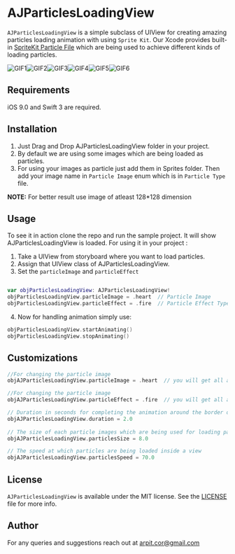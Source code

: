 # AJParticlesLoadingView

`AJParticlesLoadingView` is a simple subclass of UIView for creating amazing particles loading animation with using `Sprite Kit`. Our Xcode provides built-in [SpriteKit Particle File](http://help.apple.com/xcode/mac/current/#/dev9eed16018) which are being used to achieve different kinds of loading particles.  


![GIF1](https://media.giphy.com/media/QYkCuYIGBcV6TpJF36/source.gif)![GIF2](https://media.giphy.com/media/j0Y9IyPk89OvWyuZ9Y/source.gif)![GIF3](https://media.giphy.com/media/dAoeXL1kdFA4bD5xb2/source.gif)![GIF4](https://media.giphy.com/media/UqLtw3jIoBPpnd12rQ/source.gif)![GIF5](https://media.giphy.com/media/UWgshu2rvsgg30cnon/source.gif)![GIF6](https://media.giphy.com/media/WsF7Pi5rfc3mvEChUL/source.gif)

## Requirements
iOS 9.0 and Swift 3 are required. 

## Installation
1. Just Drag and Drop AJParticlesLoadingView folder in your project.
2. By default we are using some images which are being loaded as particles.
3. For using your images as particle just add them in Sprites folder. Then add your image name in `Particle Image` enum which is in `Particle Type` file.

**NOTE:** For better result use image of atleast 128*128 dimension

## Usage
To see it in action clone the repo and run the sample project. It will show AJParticlesLoadingView is loaded.
For using it in your project :
1. Take a UIView from storyboard where you want to load particles.
2. Assign that UIView class of AJParticlesLoadingView.
3. Set the `particleImage` and `particleEffect`

```swift

var objParticlesLoadingView: AJParticlesLoadingView!  
objParticlesLoadingView.particleImage = .heart  // Particle Image
objParticlesLoadingView.particleEffect = .fire  // Particle Effect Type
```
4. Now for handling animation simply use:
```swift
objParticlesLoadingView.startAnimating()
objParticlesLoadingView.stopAnimating()
```

## Customizations

```swift
//For changing the particle image 
objAJParticlesLoadingView.particleImage = .heart  // you will get all added image here

//For changing the particle image 
objAJParticlesLoadingView.particleEffect = .fire  // you will get all added animations here

// Duration in seconds for completing the animation around the border of a view
objAJParticlesLoadingView.duration = 2.0
    
// The size of each particle images which are being used for loading particles
objAJParticlesLoadingView.particlesSize = 8.0

// The speed at which particles are being loaded inside a view
objAJParticlesLoadingView.particlesSpeed = 70.0
```

## License

`AJParticlesLoadingView` is available under the MIT license. See the [LICENSE](LICENSE) file for more info.

## Author
For any queries and suggestions reach out at arpit.cor@gmail.com

